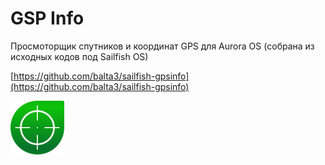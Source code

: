 GSP Info
===================

Просмоторщик спутников и координат GPS для Aurora OS (собрана из исходных кодов под Sailfish OS)

[https://github.com/balta3/sailfish-gpsinfo](https://github.com/balta3/sailfish-gpsinfo)

![picture](../assets/images/open-source/harbour-gpsinfo.png)